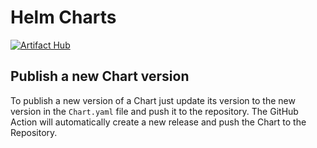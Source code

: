 # Helm Charts

[![Artifact Hub](https://img.shields.io/endpoint?url=https://artifacthub.io/badge/repository/oli-the-dev)](https://artifacthub.io/packages/search?repo=oli-the-dev)

## Publish a new Chart version

To publish a new version of a Chart just update its version to the new version in the `Chart.yaml` file and push it to the repository.
The GitHub Action will automatically create a new release and push the Chart to the Repository.
